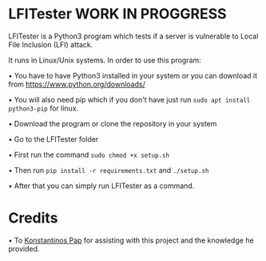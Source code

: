 # LFITester WORK IN PROGGRESS

LFITester is a Python3 program which tests if a server is vulnerable to Local File Inclusion (LFI) attack.

It runs in Linux/Unix systems. In order to use this program:

• You have to have Python3 installed in your system or you can download it from https://www.python.org/downloads/

• You will also need pip which if you don't have just run ```sudo apt install python3-pip``` for linux.

• Download the program or clone the repository in your system

• Go to the LFITester folder

• First run the command ```sudo chmod +x setup.sh```

• Then run ```pip install -r requirements.txt``` and ```./setup.sh```

• After that you can simply run LFITester as a command.

# Credits
• To [Konstantinos Pap](https://github.com/Konstantinos-Papanagnou) for assisting with this project and the knowledge he provided.
